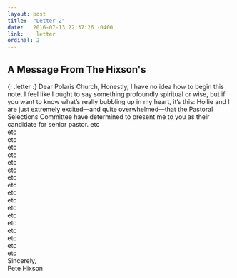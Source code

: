 ```yaml
---
layout: post
title:  "Letter 2"
date:   2016-07-13 22:37:26 -0400
link:    letter
ordinal: 2
---
```


## A Message From The Hixson's

{: .letter :}
Dear Polaris Church,
Honestly, I have no idea how to begin this note. I feel like I ought to say something profoundly spiritual or wise, but if you want to know what’s really bubbling up in my heart, it’s this: Hollie and I are just extremely excited—and quite overwhelmed—that the Pastoral Selections Committee have determined to present me to you as their candidate for senior pastor.
etc  
etc  
etc  
etc  
etc  
etc  
etc  
etc  
etc  
etc  
etc  
etc  
etc  
etc  
etc  
etc  
etc  
etc  
Sincerely,  
Pete Hixson 

